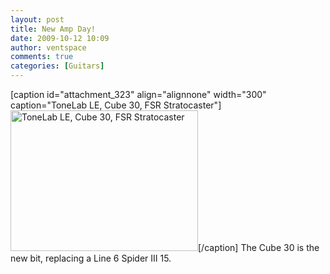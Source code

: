 ```yaml
---
layout: post
title: New Amp Day!
date: 2009-10-12 10:09
author: ventspace
comments: true
categories: [Guitars]
---
```

[caption id="attachment_323" align="alignnone" width="300" caption="ToneLab LE, Cube 30, FSR Stratocaster"]<a href="http://ventspace.files.wordpress.com/2009/10/p1000848.jpg"><img src="http://ventspace.files.wordpress.com/2009/10/p1000848.jpg?w=300" alt="ToneLab LE, Cube 30, FSR Stratocaster" width="300" height="225" class="size-medium wp-image-323" /></a>[/caption]
The Cube 30 is the new bit, replacing a Line 6 Spider III 15.
